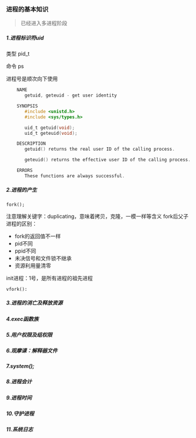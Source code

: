 ###        进程的基本知识

> 已经进入多进程阶段

##### 1.进程标识符uid
类型 pid_t

命令 ps

进程号是顺次向下使用

```c
    NAME
       getuid, geteuid - get user identity

    SYNOPSIS
       #include <unistd.h>
       #include <sys/types.h>

       uid_t getuid(void);
       uid_t geteuid(void);

    DESCRIPTION
       getuid() returns the real user ID of the calling process.

       geteuid() returns the effective user ID of the calling process.

    ERRORS
       These functions are always successful.
```



##### 2.进程的产生
    fork();
    
注意理解关键字：duplicating，意味着拷贝，克隆，一模一样等含义
fork后父子进程的区别：
- fork的返回值不一样
- pid不同
- ppid不同
- 未决信号和文件锁不继承
- 资源利用量清零

init进程：1号，是所有进程的祖先进程

    vfork():

##### 3.进程的消亡及释放资源

##### 4.exec函数族

##### 5.用户权限及组权限

##### 6.观摩课：解释器文件

##### 7.system();

##### 8.进程会计

##### 9.进程时间

##### 10.守护进程

##### 11.系统日志